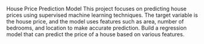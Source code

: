House Price Prediction Model
This project focuses on predicting house prices using supervised machine learning techniques. The target variable is the house price, and the model uses features such as area, number of bedrooms, and location to make accurate prediction. Build a regression model that can predict the price of a house based on various features.

